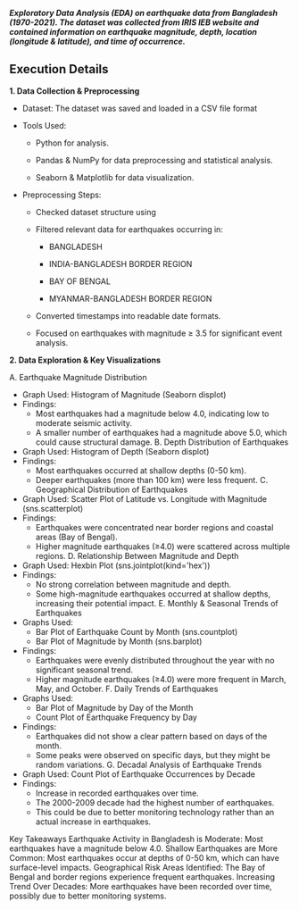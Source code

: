 ***Exploratory Data Analysis (EDA) on earthquake data from Bangladesh (1970-2021). The dataset was collected from IRIS IEB website and contained information on earthquake magnitude, depth, location (longitude & latitude), and time of occurrence.***

## Execution Details

**1. Data Collection & Preprocessing**

- Dataset: The dataset was saved and loaded in a CSV file format

- Tools Used:

    - Python for analysis.

    - Pandas & NumPy for data preprocessing and statistical analysis.

    - Seaborn & Matplotlib for data visualization.

- Preprocessing Steps:

    - Checked dataset structure using

    - Filtered relevant data for earthquakes occurring in:

        - BANGLADESH

        - INDIA-BANGLADESH BORDER REGION

        - BAY OF BENGAL

        - MYANMAR-BANGLADESH BORDER REGION

    - Converted timestamps into readable date formats.
    - Focused on earthquakes with magnitude ≥ 3.5 for significant event analysis.

**2. Data Exploration & Key Visualizations**

A. Earthquake Magnitude Distribution
* Graph Used: Histogram of Magnitude (Seaborn displot)
* Findings:
    * Most earthquakes had a magnitude below 4.0, indicating low to moderate seismic activity.
    * A smaller number of earthquakes had a magnitude above 5.0, which could cause structural damage.
B. Depth Distribution of Earthquakes
* Graph Used: Histogram of Depth (Seaborn displot)
* Findings:
    * Most earthquakes occurred at shallow depths (0-50 km).
    * Deeper earthquakes (more than 100 km) were less frequent.
C. Geographical Distribution of Earthquakes
* Graph Used: Scatter Plot of Latitude vs. Longitude with Magnitude (sns.scatterplot)
* Findings:
    * Earthquakes were concentrated near border regions and coastal areas (Bay of Bengal).
    * Higher magnitude earthquakes (≥4.0) were scattered across multiple regions.
D. Relationship Between Magnitude and Depth
* Graph Used: Hexbin Plot (sns.jointplot(kind='hex'))
* Findings:
    * No strong correlation between magnitude and depth.
    * Some high-magnitude earthquakes occurred at shallow depths, increasing their potential impact.
E. Monthly & Seasonal Trends of Earthquakes
* Graphs Used:
    * Bar Plot of Earthquake Count by Month (sns.countplot)
    * Bar Plot of Magnitude by Month (sns.barplot)
* Findings:
    * Earthquakes were evenly distributed throughout the year with no significant seasonal trend.
    * Higher magnitude earthquakes (≥4.0) were more frequent in March, May, and October.
F. Daily Trends of Earthquakes
* Graphs Used:
    * Bar Plot of Magnitude by Day of the Month
    * Count Plot of Earthquake Frequency by Day
* Findings:
    * Earthquakes did not show a clear pattern based on days of the month.
    * Some peaks were observed on specific days, but they might be random variations.
G. Decadal Analysis of Earthquake Trends
* Graph Used: Count Plot of Earthquake Occurrences by Decade
* Findings:
    * Increase in recorded earthquakes over time.
    * The 2000-2009 decade had the highest number of earthquakes.
    * This could be due to better monitoring technology rather than an actual increase in earthquakes.

Key Takeaways
Earthquake Activity in Bangladesh is Moderate: Most earthquakes have a magnitude below 4.0.
Shallow Earthquakes are More Common: Most earthquakes occur at depths of 0-50 km, which can have surface-level impacts.
Geographical Risk Areas Identified: The Bay of Bengal and border regions experience frequent earthquakes. Increasing Trend Over Decades: More earthquakes have been recorded over time, possibly due to better monitoring systems.

